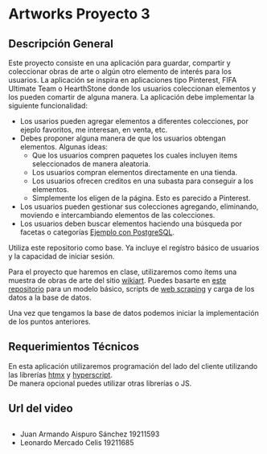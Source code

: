 # Artworks Proyecto 3

## Descripción General

Este proyecto consiste en una aplicación para guardar, compartir y coleccionar 
obras de arte o algún otro elemento de interés para los usuarios. La aplicación se inspira en aplicaciones tipo 
Pinterest, FIFA Ultimate Team o HearthStone donde los usuarios coleccionan elementos y los
pueden comartir de alguna manera. La aplicación debe implementar la siguiente funcionalidad:

* Los usarios pueden agregar elementos a diferentes colecciones, por ejeplo 
favoritos, me interesan, en venta, etc. 
* Debes proponer alguna manera de que los usuarios obtengan elementos. Algunas ideas:
    * Que los usuarios compren paquetes los cuales incluyen items seleccionados de manera aleatoria.
    * Los usuarios compran elementos directamente en una tienda.
    * Los usuarios ofrecen creditos en una subasta para conseguir a los elementos.
    * Simplemente los eligen de la página. Esto es parecido a Pinterest.
* Los usuarios pueden gestionar sus colecciones agregando, eliminando, moviendo e intercambiando elementos de las colecciones.
* Los usuarios deben buscar elementos haciendo una búsqueda por facetas o categorías [Ejemplo con PostgreSQL](https://www.youtube.com/watch?v=QFs6qgvyTC4).

Utiliza este repositorio como base.  Ya incluye el regístro básico de usuarios y la capacidad de iniciar sesión. 

Para el proyecto que haremos en clase, utilizaremos como ítems una muestra de 
obras de arte del sitio [wikiart](https://www.wikiart.org/). Puedes basarte en [este repositorio](https://github.com/mariosky/ArtTest) 
para un modelo básico, scripts de [web scraping](https://es.wikipedia.org/wiki/Web_scraping) y carga de los datos a la base de datos.

Una vez que tengamos la base de datos podemos iniciar la implementación de los puntos anteriores. 

## Requerimientos Técnicos

En esta aplicación utilizaremos programación del lado del cliente utilizando las librerías [htmx](https://htmx.org/) y [hyperscript](https://hyperscript.org/).  
De manera opcional puedes utilizar otras librerías o JS.

## Url del video

##
- Juan Armando Aispuro Sánchez 19211593
- Leonardo Mercado Celis 19211685





